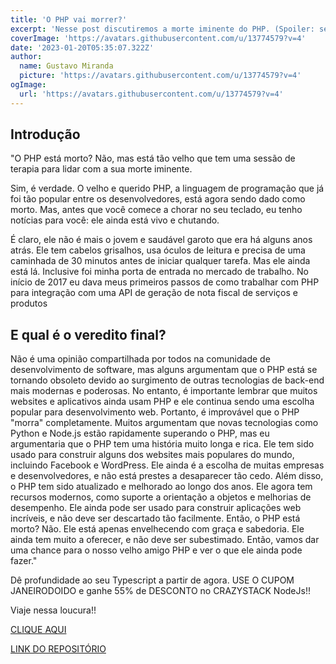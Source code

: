 ```yaml
---
title: 'O PHP vai morrer?'
excerpt: 'Nesse post discutiremos a morte iminente do PHP. (Spoiler: segue vivo e com saúde).'
coverImage: 'https://avatars.githubusercontent.com/u/13774579?v=4'
date: '2023-01-20T05:35:07.322Z'
author:
  name: Gustavo Miranda
  picture: 'https://avatars.githubusercontent.com/u/13774579?v=4'
ogImage:
  url: 'https://avatars.githubusercontent.com/u/13774579?v=4'
---
```

## Introdução
"O PHP está morto? Não, mas está tão velho que tem uma sessão de terapia para lidar com a sua morte iminente.

Sim, é verdade. O velho e querido PHP, a linguagem de programação que já foi tão popular entre os desenvolvedores, está agora sendo dado como morto. Mas, antes que você comece a chorar no seu teclado, eu tenho notícias para você: ele ainda está vivo e chutando.

É claro, ele não é mais o jovem e saudável garoto que era há alguns anos atrás. Ele tem cabelos grisalhos, usa óculos de leitura e precisa de uma caminhada de 30 minutos antes de iniciar qualquer tarefa. Mas ele ainda está lá.
Inclusive foi minha porta de entrada no mercado de trabalho. No início de 2017 eu dava meus primeiros passos de como trabalhar com PHP para integração com uma API de geração de nota fiscal de serviços e produtos

## E qual é o veredito final?
Não é uma opinião compartilhada por todos na comunidade de desenvolvimento de software, mas alguns argumentam que o PHP está se tornando obsoleto devido ao surgimento de outras tecnologias de back-end mais modernas e poderosas. No entanto, é importante lembrar que muitos websites e aplicativos ainda usam PHP e ele continua sendo uma escolha popular para desenvolvimento web. Portanto, é improvável que o PHP "morra" completamente.
Muitos argumentam que novas tecnologias como Python e Node.js estão rapidamente superando o PHP, mas eu argumentaria que o PHP tem uma história muito longa e rica. Ele tem sido usado para construir alguns dos websites mais populares do mundo, incluindo Facebook e WordPress. Ele ainda é a escolha de muitas empresas e desenvolvedores, e não está prestes a desaparecer tão cedo.
Além disso, o PHP tem sido atualizado e melhorado ao longo dos anos. Ele agora tem recursos modernos, como suporte a orientação a objetos e melhorias de desempenho. Ele ainda pode ser usado para construir aplicações web incríveis, e não deve ser descartado tão facilmente.
Então, o PHP está morto? Não. Ele está apenas envelhecendo com graça e sabedoria. Ele ainda tem muito a oferecer, e não deve ser subestimado. Então, vamos dar uma chance para o nosso velho amigo PHP e ver o que ele ainda pode fazer."

Dê profundidade ao seu Typescript a partir de agora. USE O CUPOM JANEIRODOIDO e ganhe 55% de DESCONTO no CRAZYSTACK NodeJs!!

Viaje nessa loucura!! 


[CLIQUE AQUI](https://crazystack.com.br)


[LINK DO REPOSITÓRIO](https://github.com/gumiranda/CrazyStackNodeJs)